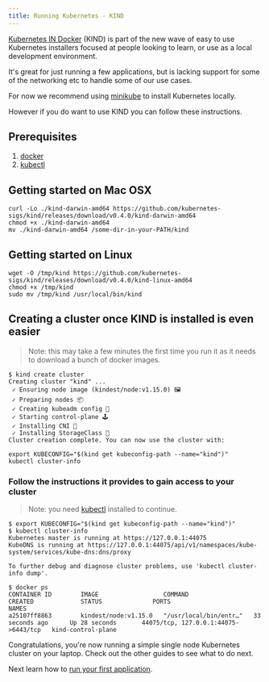 ```yaml
---
title: Running Kubernetes - KIND
---
```


[Kubernetes IN Docker](https://kind.sigs.k8s.io/) (KIND) is part of the new wave of easy to use Kubernetes installers focused at people looking to learn, or use as a local development environment.

It's great for just running a few applications, but is lacking support for some of the networking etc to handle some of our use cases.

For now we recommend using [minikube](/getting-started) to install Kubernetes locally.

However if you do want to use KIND you can follow these instructions.

## Prerequisites

1. [docker](https://docs.docker.com/install/)
2. [kubectl](https://kubernetes.io/docs/tasks/tools/install-kubectl/)

## Getting started on Mac OSX

```console
curl -Lo ./kind-darwin-amd64 https://github.com/kubernetes-sigs/kind/releases/download/v0.4.0/kind-darwin-amd64
chmod +x ./kind-darwin-amd64
mv ./kind-darwin-amd64 /some-dir-in-your-PATH/kind
```

## Getting started on Linux

```console
wget -O /tmp/kind https://github.com/kubernetes-sigs/kind/releases/download/v0.4.0/kind-linux-amd64
chmod +x /tmp/kind
sudo mv /tmp/kind /usr/local/bin/kind
```

## Creating a cluster once KIND is installed is even easier

> Note: this may take a few minutes the first time you run it as it needs to download a bunch of docker images.

```console
$ kind create cluster
Creating cluster "kind" ...
 ✓ Ensuring node image (kindest/node:v1.15.0) 🖼
 ✓ Preparing nodes 📦
 ✓ Creating kubeadm config 📜
 ✓ Starting control-plane 🕹️
 ✓ Installing CNI 🔌
 ✓ Installing StorageClass 💾
Cluster creation complete. You can now use the cluster with:

export KUBECONFIG="$(kind get kubeconfig-path --name="kind")"
kubectl cluster-info
```

### Follow the instructions it provides to gain access to your cluster

> Note: you need [kubectl](https://kubernetes.io/docs/tasks/tools/install-kubectl/) installed to continue.

```console
$ export KUBECONFIG="$(kind get kubeconfig-path --name="kind")"
$ kubectl cluster-info
Kubernetes master is running at https://127.0.0.1:44075
KubeDNS is running at https://127.0.0.1:44075/api/v1/namespaces/kube-system/services/kube-dns:dns/proxy

To further debug and diagnose cluster problems, use 'kubectl cluster-info dump'.

$ docker ps
CONTAINER ID        IMAGE                  COMMAND                  CREATED             STATUS              PORTS                                  NAMES
a25107ff8863        kindest/node:v1.15.0   "/usr/local/bin/entr…"   33 seconds ago      Up 28 seconds       44075/tcp, 127.0.0.1:44075->6443/tcp   kind-control-plane
```

Congratulations, you're now running a simple single node Kubernetes cluster on your laptop. Check out the other guides to see what to do next.

Next learn how to [run your first application](/getting-started/1).